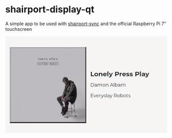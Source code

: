 # shairport-display-qt

A simple app to be used with [shairport-sync](https://github.com/mikebrady/shairport-sync) and the official Raspberry Pi 7" touchscreen

![Example App Photo](shairport-display.png)
